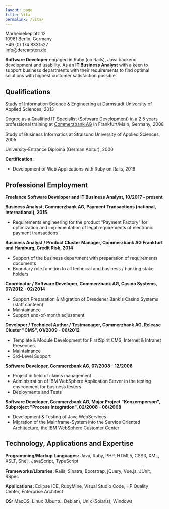 ```yaml
---
layout: page
title: Vita
permalink: /vita/
---
```


Marheinekeplatz 12  
10961 Berlin, Germany  
+49 (0) 174 8331527  
[info@dercarsten.de]

**Software Developer** engaged in Ruby (on Rails), Java backend development and usability. As an **IT Business Analyst**
with a keen to support business departments with their requirements to find optimal solutions with highest customer
satisfaction possible.

## Qualifications

Study of Information Science & Engineering at Darmstadt University of Applied Sciences, 2013

Degree as a Qualified IT Specialist (Software Development) in a 2.5 years professional training at [Commerzbank AG] in
Frankfurt/Main, Germany, 2008

Study of Business Informatics at Stralsund University of Applied Sciences, 2005

University-Entrance Diploma (German Abitur), 2000

**Certification:**

- Development of Web Applications with Ruby on Rails, 2016

## Professional Employment

**Freelance Software Developer and IT Business Analyst, 10/2017 - present**

**Business Analyst, Commerzbank AG, Payment Transactions (national, international), 2015**

- Requirements engineering for the product "Payment Factory" for optimization and implementation of legal requirements of
  electronic payment transactions

**Business Analyst / Product Cluster Manager, Commerzbank AG Frankfurt and Hamburg, Credit Risk, 2014**

- Support of the business department with preparation of requirements documents
- Boundary role function to all technical and business / banking stake holders

**Coordinator / Software Developer, Commerzbank AG, Casino Systems, 07/2012 - 02/2014**

- Support Preparation & Migration of Dresdener Bank's Casino Systems (staff canteen)
- Maintainance
- Support end-of-month adjustment

**Developer / Technical Author / Testmanager, Commerzbank AG, Release Cluster "CMS", 01/2009 - 06/2012**

- Template & Module Development for FirstSpirit CMS, Internet & Intranet Presences
- Maintainance
- 3rd-Level Support

**Software Developer, Commerzbank AG, 07/2008 - 12/2008**

- Project in field of claims management
- Administration of IBM WebSphere Application Server in the testing environment for business testers
- Deployments and Tests

**Software Developer, Commerzbank AG, Major Project "Konzernperson", Subproject "Process Integration", 02/2008 - 06/2008**

- Development & Testing of Java WebServices
- Migration of the Mainframe-System into the Service Oriented Architecture, the IBM WebSphere Customer Center

## Technology, Applications and Expertise

**Programming/Markup Languages:** Java, Ruby, PHP, HTML5, CSS3, XML, XSLT, Shell, JavaScript, TypeScript

**Frameworks/Libraries:** Rails, Sinatra, Bootstrap, jQuery, Vue.js, JUnit, RSpec

**Applications:** Eclipse IDE, RubyMine, Visual Studio Code, HP Quality Center, Enterprise Architect

**OS:** MacOS, Linux (Ubuntu, Debian), Unix (Solaris), Windows

[info@dercarsten.de]: mailto:info@dercarsten.de?subject=Assignment%20Request
[commerzbank ag]: http://www.commerzbank.de
